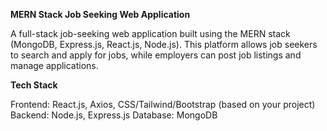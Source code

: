 **MERN Stack Job Seeking Web Application**

A full-stack job-seeking web application built using the MERN stack (MongoDB, Express.js, React.js, Node.js). This platform allows job seekers to search and apply for jobs, while employers can post job listings and manage applications.

**Tech Stack**

Frontend: React.js, Axios, CSS/Tailwind/Bootstrap (based on your project)
Backend: Node.js, Express.js
Database: MongoDB
